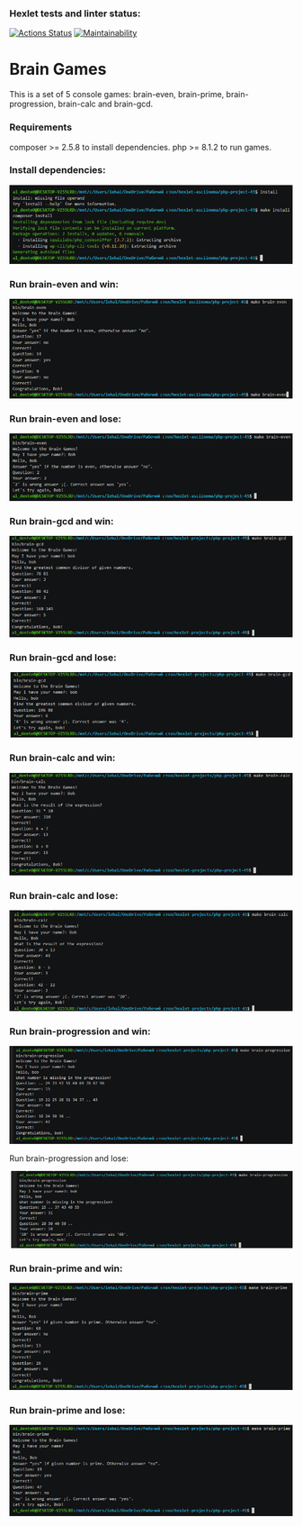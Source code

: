 ### Hexlet tests and linter status:
[![Actions Status](https://github.com/aldente0/php-project-45/workflows/hexlet-check/badge.svg)](https://github.com/aldente0/php-project-45/actions)
[![Maintainability](https://api.codeclimate.com/v1/badges/787a8845ebbb98fcb663/maintainability)](https://codeclimate.com/github/aldente0/php-project-45/maintainability)

# Brain Games

This is a set of 5 console games: brain-even, brain-prime, brain-progression, brain-calc and brain-gcd.

### Requirements

composer >= 2.5.8 to install dependencies.
php >= 8.1.2 to run games.

### Install dependencies:

![alt text](./images/install-dependencies.png)

### Run brain-even and win:

![alt text](./images/brain-even-win.png)

### Run brain-even and lose:

![alt text](./images/brain-even-lose.png)

### Run brain-gcd and win:

![alt text](./images/brain-gcd-win.png)

### Run brain-gcd and lose:

![alt text](./images/brain-gcd-lose.png)

### Run brain-calc and win:

![alt text](./images/brain-calc-win.png)

### Run brain-calc and lose:

![alt text](./images/brain-calc-lose.png)

### Run brain-progression and win:

![alt text](./images/brain-progression-win.png)

Run brain-progression and lose:

![alt text](./images/brain-progression-lose.png)

### Run brain-prime and win:

![alt text](./images/brain-prime-win.png)

### Run brain-prime and lose:

![alt text](./images/brain-prime-lose.png)
